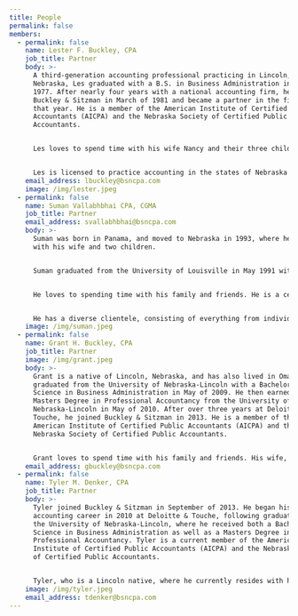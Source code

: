 ```yaml
---
title: People
permalink: false
members:
  - permalink: false
    name: Lester F. Buckley, CPA
    job_title: Partner
    body: >-
      A third-generation accounting professional practicing in Lincoln,
      Nebraska, Les graduated with a B.S. in Business Administration in May
      1977. After nearly four years with a national accounting firm, he joined
      Buckley & Sitzman in March of 1981 and became a partner in the firm later
      that year. He is a member of the American Institute of Certified Public
      Accountants (AICPA) and the Nebraska Society of Certified Public
      Accountants.


      Les loves to spend time with his wife Nancy and their three children, their spouses and grandchildren. He also loves to play golf and bicycle. He has served in a volunteer capacity with many non-profit organizations over the years, including as board member and Treasurer of the Lancaster County Chapter of the American Red Cross, as well as a member of the Community Action board.


      Les is licensed to practice accounting in the states of Nebraska and Iowa and provides tax, audit and consulting services to a diverse clientele including banks, agri-businesses, physicians, computer software companies, transportation and warehousing companies, non-profit organizations and individuals.
    email_address: lbuckley@bsncpa.com
    image: /img/lester.jpeg
  - permalink: false
    name: Suman Vallabhbhai CPA, CGMA
    job_title: Partner
    email_address: svallabhbhai@bsncpa.com
    body: >-
      Suman was born in Panama, and moved to Nebraska in 1993, where he resides
      with his wife and two children.


      Suman graduated from the University of Louisville in May 1991 with a Bachelor of Science in Business Administration. He then earned his Masters Degree in Professional Accounting in May 1997 from the University of Nebraska-Omaha. He joined the firm in December 1997. He is a member of the American Institute of Certified Public Accountants (AICPA) and the Nebraska Society of Certified Public Accountants. He is also a Certified QuickBooks professional adviser.


      He loves to spending time with his family and friends. He is a certified instructor in Taekwondo, Hapkido, and Philippines combative. He has competed and earned several championships at the local, regional and national levels. He also volunteers in a variety of capacities in numerous non-profit organizations, including the YMCA and the Scottish Rite Foundation.


      He has a diverse clientele, consisting of everything from individual taxpayers to multi-state corporations in a variety of industries and professions, such as: professional athletes, hotel and restaurant operations, non-profit organizations, etc.
    image: /img/suman.jpeg
  - permalink: false
    name: Grant H. Buckley, CPA
    job_title: Partner
    image: /img/grant.jpeg
    body: >-
      Grant is a native of Lincoln, Nebraska, and has also lived in Omaha. Grant
      graduated from the University of Nebraska-Lincoln with a Bachelor of
      Science in Business Administration in May of 2009. He then earned a
      Masters Degree in Professional Accountancy from the University of
      Nebraska-Lincoln in May of 2010. After over three years at Deloitte &
      Touche, he joined Buckley & Sitzman in 2013. He is a member of the
      American Institute of Certified Public Accountants (AICPA) and the
      Nebraska Society of Certified Public Accountants.


      Grant loves to spend time with his family and friends. His wife, Kelsey, is a Dentist, and they share two beautiful daughters. They enjoy playing golf and tennis together, as well as vacationing. He is an avid Husker fan and is also a big Yankees baseball fan.
    email_address: gbuckley@bsncpa.com
  - permalink: false
    name: Tyler M. Denker, CPA
    job_title: Partner
    body: >-
      Tyler joined Buckley & Sitzman in September of 2013. He began his
      accounting career in 2010 at Deloitte & Touche, following graduation from
      the University of Nebraska-Lincoln, where he received both a Bachelor of
      Science in Business Administration as well as a Masters Degree in
      Professional Accountancy. Tyler is a current member of the American
      Institute of Certified Public Accountants (AICPA) and the Nebraska Society
      of Certified Public Accountants.


      Tyler, who is a Lincoln native, where he currently resides with his wife Cortney, their two beautiful children and dog, Milo. He loves to spend time with his friends and family, and also loves to play golf. Tyler is an avid sports fan as well as a dedicated supporter of Nebraska athletics.
    image: /img/tyler.jpeg
    email_address: tdenker@bsncpa.com
---
```

